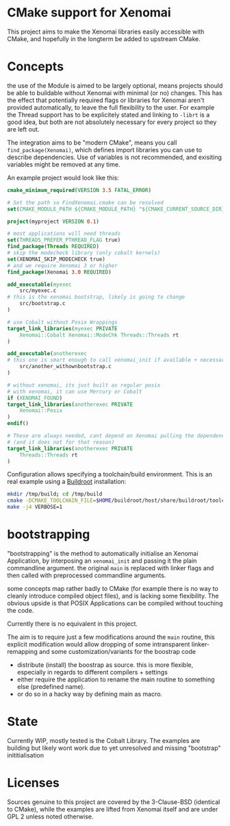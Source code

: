 # CMake support for Xenomai

This project aims to make the Xenomai libraries easily accessible with CMake,
and hopefully in the longterm be added to upstream CMake.

# Concepts

the use of the Module is aimed to be largely optional, means projects should be able to
buildable without Xenomai with minimal (or no) changes.
This has the effect that potentially required flags or libraries for Xenomai aren't provided automatically,
to leave the full flexibility to the user. For example the Thread support has to be explicitely stated and linking to
`-librt` is a good idea, but both are not absolutely necessary for every project so they are left out.

The integration aims to be "modern CMake", means you call `find_package(Xenomai)`, which defines import libraries you can
use to describe dependencies. Use of variables is not recommended, and exisiting variables might be removed at any time.

An example project would look like this:

```cmake
cmake_minimum_required(VERSION 3.5 FATAL_ERROR)

# Set the path so FindXenomai.cmake can be resolved
set(CMAKE_MODULE_PATH ${CMAKE_MODULE_PATH} "${CMAKE_CURRENT_SOURCE_DIR}/cmake/modules")

project(myproject VERSION 0.1)

# most applications will need threads
set(THREADS_PREFER_PTHREAD_FLAG true)
find_package(Threads REQUIRED)
# skip the modecheck library (only cobalt kernels)
set(XENOMAI_SKIP_MODECHECK true)
# and we require Xenomai 3 or higher
find_package(Xenomai 3.0 REQUIRED)

add_executable(myexec
	src/myexec.c
# this is the xenomai bootstrap, likely is going to change
	src/bootstrap.c
)

# use Cobalt without Posix Wrappings
target_link_libraries(myexec PRIVATE
	Xenomai::Cobalt Xenomai::ModeChk Threads::Threads rt
)

add_executable(anotherexec
# this one is smart enough to call xenomai_init if available + necessary
	src/another_withownbootstrap.c
)

# without xenomai, its just built as regular posix
# with xenomai, it can use Mercury or Cobalt
if (XENOMAI_FOUND)
target_link_libraries(anotherexec PRIVATE
	Xenomai::Posix
)
endif()

# These are always needed, cant depend on Xenomai pulling the dependencies in
# (and it does not for that reason)
target_link_libraries(anotherexec PRIVATE
	Threads::Threads rt
)	
```

Configuration allows specifying a toolchain/build environment. This is an real example using a [Buildroot](https://buildroot.org/) installation:

```bash
mkdir /tmp/build; cd /tmp/build
cmake -DCMAKE_TOOLCHAIN_FILE=$HOME/buildroot/host/share/buildroot/toolchainfile.cmake  $HOME/code/xeno_cmake/examples/alchemy
make -j4 VERBOSE=1
```


# bootstrapping

"bootstrapping" is the method to automatically initialise an Xenomai Application,
by interposing an `xenomai_init` and passing it the plain commandline argument.
the original `main` is replaced with linker flags and then called with preprocessed
commandline arguments.

some concepts map rather badly to CMake (for example there is no way to cleanly introduce compiled object files),
and is lacking some flexibility. The obvious upside is that POSIX Applications can be compiled without touching the code.

Currently there is no equivalent in this project.

The aim is to require just a few modifications around the `main` routine, this explicit
modification would allow dropping of some intransparent linker-remapping and some customization/variants
for the boostrap code

-   distribute (install) the boostrap as source.
    this is more flexible, especially in regards to different compilers + settings
-   either require the application to rename the main routine to something else (predefined name).
-   or do so in a hacky way by defining main as macro.



# State

Currently WIP, mostly tested is the Cobalt Library. The examples are building but likely wont work due to
yet unresolved and missing "bootstrap" inititialisation

# Licenses

Sources genuine to this project are covered by the 3-Clause-BSD (identical to CMake),
while the examples are lifted from Xenomai itself and are under GPL 2 unless noted otherwise.
